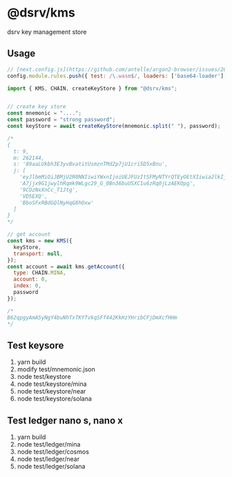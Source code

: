 # @dsrv/kms
dsrv key management store

## Usage
```javascript
// [next.config.js](https://github.com/antelle/argon2-browser/issues/26)
config.module.rules.push({ test: /\.wasm$/, loaders: ['base64-loader'], type: 'javascript/auto' });
```

```javascript
import { KMS, CHAIN, createKeyStore } from "@dsrv/kms";


// create key store
const mnemonic = "....";
const password = "strong password";
const keyStore = await createKeyStore(mnemonic.split(" "), password);

/*
{
  t: 9,
  m: 262144,
  s: '89aaLUkbh3E3yvBvatitUsmznTMd2p7jU1cri5D5xBnu',
  j: [
    'eyJlbmMiOiJBMjU2R0NNIiwiYWxnIjoiUEJFUzItSFMyNTYrQTEyOEtXIiwia2lkIjoiT1lBd0hGRW4zYmFKSWJkLXoyc09VMFhnRjVLRmtfb2ZBeWQwWmxMM0FjMCIsInAycyI6IlBqNHpCdS1aMC1laVVPcGx5emh5dXciLCJwMmMiOjgxOTJ9',
    'A7jjx9G1jwylhRqmk9WLgc29_G_0Bn36buUSXC1u6zRq0jLzAEKOpg',
    '9COzNxXnCc_T1Jtg',
    'VD5EXQ',
    'BboSFxRBdGQlNyHqG8hOxw'
  ]
}
*/

// get account
const kms = new KMS({
  keyStore,
  transport: null,
});
const account = await kms.getAccount({
  type: CHAIN.MINA,
  account: 0,
  index: 0,
  password
});

/*
B62qpgyAmA5yNgY4buNhTxTKYTvkqSFf442KkHzYHribCFjDmXcfHHm
*/

```

## Test keysore
1. yarn build
2. modify test/mnemonic.json
3. node test/keystore
4. node test/keystore/mina
5. node test/keystore/near
6. node test/keystore/solana

## Test ledger nano s, nano x
1. yarn build
2. node test/ledger/mina
3. node test/ledger/cosmos
4. node test/ledger/near
5. node test/ledger/solana
